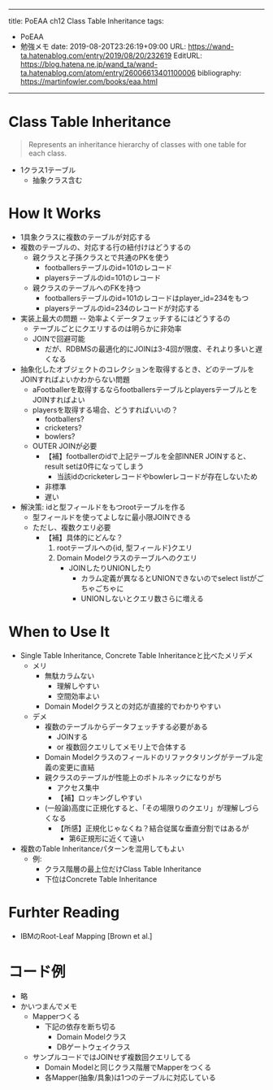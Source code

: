 ---
title: PoEAA ch12 Class Table Inheritance
tags:
- PoEAA
- 勉強メモ
date: 2019-08-20T23:26:19+09:00
URL: https://wand-ta.hatenablog.com/entry/2019/08/20/232619
EditURL: https://blog.hatena.ne.jp/wand_ta/wand-ta.hatenablog.com/atom/entry/26006613401100006
bibliography: https://martinfowler.com/books/eaa.html
-------------------------------------


# Class Table Inheritance

> Represents an inheritance hierarchy of classes with one table for each class.

- 1クラス1テーブル
    - 抽象クラス含む

# How It Works

- 1具象クラスに複数のテーブルが対応する
- 複数のテーブルの、対応する行の紐付けはどうするの
    - 親クラスと子孫クラスとで共通のPKを使う
        - footballersテーブルのid=101のレコード
        - playersテーブルのid=101のレコード
    - 親クラスのテーブルへのFKを持つ
        - footballersテーブルのid=101のレコードはplayer_id=234をもつ
        - playersテーブルのid=234のレコードが対応する
- 実装上最大の問題 -- 効率よくデータフェッチするにはどうするの
    - テーブルごとにクエリするのは明らかに非効率
    - JOINで回避可能
        - だが、RDBMSの最適化的にJOINは3-4回が限度、それより多いと遅くなる
- 抽象化したオブジェクトのコレクションを取得するとき、どのテーブルをJOINすればよいかわからない問題
    - aFootballerを取得するならfootballersテーブルとplayersテーブルとをJOINすればよい
    - playersを取得する場合、どうすればいいの？
        - footballers?
        - cricketers?
        - bowlers?
    - OUTER JOINが必要
        - 【補】footballerのidで上記テーブルを全部INNER JOINすると、result setは0件になってしまう
            - 当該idのcricketerレコードやbowlerレコードが存在しないため
        - 非標準
        - 遅い
- 解決策: idと型フィールドをもつrootテーブルを作る
    - 型フィールドを使ってよしなに最小限JOINできる
    - ただし、複数クエリ必要
        - 【補】具体的にどんな？
            1. rootテーブルへの{id, 型フィールド}クエリ
            1. Domain Modelクラスのテーブルへのクエリ
                - JOINしたりUNIONしたり
                    - カラム定義が異なるとUNIONできないのでselect listがごちゃごちゃに
                    - UNIONしないとクエリ数さらに増える

# When to Use It

- Single Table Inheritance, Concrete Table Inheritanceと比べたメリデメ
    - メリ
        - 無駄カラムない
            - 理解しやすい
            - 空間効率よい
        - Domain Modelクラスとの対応が直接的でわかりやすい
    - デメ
        - 複数のテーブルからデータフェッチする必要がある
            - JOINする
            - or 複数回クエリしてメモリ上で合体する
        - Domain Modelクラスのフィールドのリファクタリングがテーブル定義の変更に直結
        - 親クラスのテーブルが性能上のボトルネックになりがち
            - アクセス集中
            - 【補】ロッキングしやすい
        - (一般論)高度に正規化すると、「その場限りのクエリ」が理解しづらくなる
            - 【所感】正規化じゃなくね？結合従属な垂直分割ではあるが
                - 第6正規形に近くて遠い
- 複数のTable Inheritanceパターンを混用してもよい
    - 例: 
        - クラス階層の最上位だけClass Table Inheritance
        - 下位はConcrete Table Inheritance



# Furhter Reading

- IBMのRoot-Leaf Mapping [Brown et al.]

# コード例

- 略
- かいつまんでメモ
    - Mapperつくる
        - 下記の依存を断ち切る
            - Domain Modelクラス
            - DBゲートウェイクラス
    - サンプルコードではJOINせず複数回クエリしてる
        - Domain Modelと同じクラス階層でMapperをつくる
        - 各Mapper(抽象/具象)は1つのテーブルに対応している
